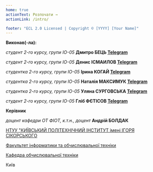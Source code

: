 ```yaml
---
home: true
actionText: Розпочати →
actionLink: /intro/

footer: "ECL 2.0 Licensed | Copyright © [YYYY] [Your Name]"
---
```



**Виконав(-ла):** 
	
*студент 2-го курсу, групи ІО-05* **Дмитро БЕЦЬ [Telegram](https://t.me/pidg_ua)**

*студент 2-го курсу, групи ІО-05* **Денис ІСМАИЛОВ [Telegram](https://t.me/denchik_I)**

*студентка 2-го курсу, групи ІО-05* **Ірина КОГАЙ [Telegram](https://t.me/unblockkkmebitch)**

*студентка 2-го курсу, групи ІО-05* **Наталія МАКСИМУК [Telegram](https://t.me/mandarinkaa00)**

*студентка 2-го курсу, групи ІО-05* **Уляна СУРГОВСЬКА [Telegram](https://t.me/Ulianka7)**

*студент 2-го курсу, групи ІО-05* **Гліб ФЄТІСОВ [Telegram](https://t.me/Fietisov23)**



**Керівник**

*доцент кафедри ОТ ФІОТ, к.т.н., доцент*<span padding-right:5em></span> **Андрій БОЛДАК** 

[НТУУ "КИЇВСЬКИЙ ПОЛІТЕХНІЧНИЙ ІНСТИТУТ імені ІГОРЯ СІКОРСЬКОГО](https://kpi.ua/)

[Факультет інформатики та обчислювальної техніки](https://fiot.kpi.ua/)

[Кафедра обчислювальної техніки](https://comsys.kpi.ua/)

Київ
